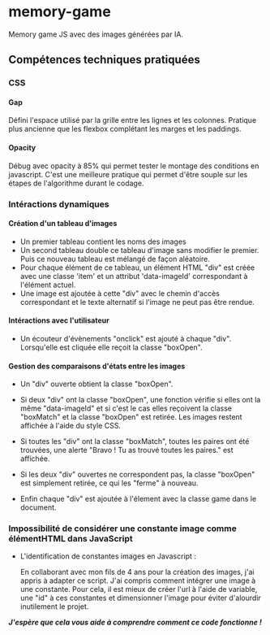# memory-game
Memory game JS avec des images générées par IA.

## Compétences techniques pratiquées
### CSS
#### Gap
Défini l'espace utilisé par la grille entre les lignes et les colonnes. Pratique plus ancienne que les flexbox complétant les marges et les paddings. 

#### Opacity
Débug avec opacity à 85% qui permet tester le montage des conditions en javascript.   C'est une meilleure pratique qui permet d'être souple sur les étapes de l'algorithme durant le codage.

### Intéractions dynamiques
#### Création d'un tableau d'images
  * Un premier tableau contient les noms des images
  * Un second tableau double ce tableau d'image sans modifier le premier. Puis ce nouveau tableau est mélangé de façon aléatoire.
  * Pour chaque élément de ce tableau, un élément HTML "div" est créée avec une classe 'item' et un attribut 'data-imageId' correspondant à l'élément actuel.
  * Une image est ajoutée à cette "div" avec le chemin d'accès correspondant et le texte alternatif si l'image ne peut pas être rendue.
#### Intéractions avec l'utilisateur
  * Un écouteur d'évènements "onclick" est ajouté à chaque "div". Lorsqu'elle  est cliquée elle reçoit la classe "boxOpen".
#### Gestion des comparaisons d'états entre les images
  * Un "div" ouverte obtient la classe "boxOpen".
  * Si deux "div" ont la classe "boxOpen", une fonction vérifie si elles ont la même "data-imageId" et si c'est le cas elles reçoivent la classe "boxMatch" et la classe "boxOpen" est retirée. Les images restent affichée à l'aide du style CSS.

  * Si toutes les "div" ont la classe "boxMatch", toutes les paires ont été trouvées, une alerte "Bravo ! Tu as trouvé toutes les paires." est affichée.

  * Si les deux "div" ouvertes ne correspondent pas, la classe "boxOpen" est simplement retirée, ce qui les "ferme" à nouveau.

  * Enfin chaque "div" est ajoutée à l'élement avec la classe game dans le document.

### Impossibilité de considérer une constante image comme élémentHTML dans JavaScript

* L'identification de constantes images en Javascript :
   
  En collaborant avec mon fils de 4 ans pour la création des images, j'ai appris à adapter ce script.
  J'ai compris comment intégrer une image à une constante. Pour cela, il est mieux de créer l'url à l'aide de variable, une "id" à ces constantes et dimensionner l'image pour éviter d'alourdir inutilement le projet.

***J'espère que cela vous aide à comprendre comment ce code fonctionne !***